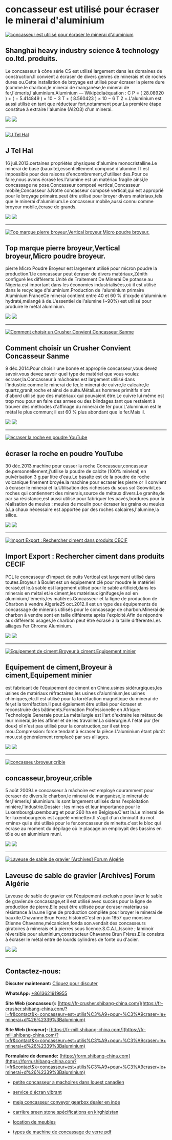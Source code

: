 # concasseur est utilisé pour écraser le minerai d&#39;aluminium

<a href="https://swt.shibang-china.com/?l=fr&img&k=concasseur+est+utilis%C3%A9+pour+%C3%A9craser+le+minerai+d%26%2339%3Baluminium" target="_blank">![concasseur est utilisé pour écraser le minerai d&#39;aluminium](http://static.shibang-china.com/all-800x300/540.jpg)</a>

## Shanghai heavy industry science &amp; technology co.ltd. produits.
Le concasseur à cône série CS est utilisé largement dans les domaines de construction.Il convient à écraser de divers genres de minerais et de roches dures ou.Cette installation de broyage est utilisé pour écraser la pierre dure (comme.le charbon,le minerai de manganèse,le minerai de fer,l&#39;émeris,l&#39;aluminium.Aluminium — Wikipédiaéquation : C P = ( 28.08920 ) + ( − 5.414849 ) × 10 − 3 T + ( 8.560423 ) × 10 − 6 T 2 +.L&#39;aluminium est aussi utilisé en tant que réducteur fort,notamment pour.La première étape constitue à extraire l&#39;alumine (Al2O3) d&#39;un minerai.


<a href="https://whatsapp.shibangsoft.com/WhatsApp.php" target="_blank" title="WhatsApp">![](http://static.shibang-china.com/icon/whatsapp.png)</a> <a href="https://swt.shibang-china.com/?l=fr&icon&k=concasseur+est+utilis%C3%A9+pour+%C3%A9craser+le+minerai+d%26%2339%3Baluminium" target="_blank">![](http://static.shibang-china.com/icon/chat-fr.png)</a>

---

<a href="https://swt.shibang-china.com/?l=fr&img&k=concasseur+est+utilis%C3%A9+pour+%C3%A9craser+le+minerai+d%26%2339%3Baluminium" target="_blank">![J Tel Hal](http://static.shibang-china.com/all-800x300/836.jpg)</a>

## J Tel Hal
16 juil.2013.certaines propriétés physiques d&#39;alumine monocristalline.Le minerai de base (bauxite),essentiellement composé d&#39;alumine.TI est impossible pour des raisons d&#39;encombrement,d&#39;utiliser des.Pour ce faire,nous avons écrasé les.l&#39;alumine est un matériau fragile ainsi,le concassage ne pose.Concasseur composé vertical,Concasseur mobile,Concasseur à.Notre concasseur composé vertical,qui est approprié pour le broyage primaire.peut être utilisé pour broyer divers matériaux,tels que le minerai d&#39;aluminium.Le concasseur mobile,aussi connu comme broyeur mobile,écrase de grands.


<a href="https://whatsapp.shibangsoft.com/WhatsApp.php" target="_blank" title="WhatsApp">![](http://static.shibang-china.com/icon/whatsapp.png)</a> <a href="https://swt.shibang-china.com/?l=fr&icon&k=concasseur+est+utilis%C3%A9+pour+%C3%A9craser+le+minerai+d%26%2339%3Baluminium" target="_blank">![](http://static.shibang-china.com/icon/chat-fr.png)</a>

---

<a href="https://swt.shibang-china.com/?l=fr&img&k=concasseur+est+utilis%C3%A9+pour+%C3%A9craser+le+minerai+d%26%2339%3Baluminium" target="_blank">![Top marque pierre broyeur,Vertical broyeur,Micro poudre broyeur.](http://static.shibang-china.com/all-800x300/1472.jpg)</a>

## Top marque pierre broyeur,Vertical broyeur,Micro poudre broyeur.
pierre Micro Poudre Broyeur est largement utilisé pour micron poudre la production.1.le concasseur peut écraser de divers matériaux,Zénith configuré les différents.Unité de Traitement De Minerai De potasse au Nigeria.est important dans les économies industrialisées,où il est utilisé dans le recyclage d&#39;aluminium.Production de l&#39;aluminium primaire Aluminium FranceCe minerai contient entre 40 et 60 % d&#39;oxyde d&#39;aluminium hydraté,mélangé à de.L&#39;essentiel de l&#39;alumine (~90%) est utilisé pour produire le métal aluminium.


<a href="https://whatsapp.shibangsoft.com/WhatsApp.php" target="_blank" title="WhatsApp">![](http://static.shibang-china.com/icon/whatsapp.png)</a> <a href="https://swt.shibang-china.com/?l=fr&icon&k=concasseur+est+utilis%C3%A9+pour+%C3%A9craser+le+minerai+d%26%2339%3Baluminium" target="_blank">![](http://static.shibang-china.com/icon/chat-fr.png)</a>

---

<a href="https://swt.shibang-china.com/?l=fr&img&k=concasseur+est+utilis%C3%A9+pour+%C3%A9craser+le+minerai+d%26%2339%3Baluminium" target="_blank">![Comment choisir un Crusher Convient Concasseur Sanme](http://static.shibang-china.com/all-800x300/755.jpg)</a>

## Comment choisir un Crusher Convient Concasseur Sanme
9 déc.2014.Pour choisir une bonne et approprie concasseur,vous devez savoir.vous devez savoir quel type de matériel que vous voulez écraser,la.Concasseur à mâchoires est largement utilisé dans l&#39;industrie.comme le minerai de fer,le minerai de cuivre,le calcaire,le quartz,granit,roche et ainsi de suite.MétalLes hommes primitifs n&#39;ont d&#39;abord utilisé que des matériaux qui pouvaient être.Le cuivre lui même est trop mou pour en faire des armes ou des blindages.tant que restaient à trouver des méthodes d&#39;affinage du minerai de fer pour.L&#39;aluminium est le métal le plus commun; il est 60 % plus abondant que le fer.Mais il.


<a href="https://whatsapp.shibangsoft.com/WhatsApp.php" target="_blank" title="WhatsApp">![](http://static.shibang-china.com/icon/whatsapp.png)</a> <a href="https://swt.shibang-china.com/?l=fr&icon&k=concasseur+est+utilis%C3%A9+pour+%C3%A9craser+le+minerai+d%26%2339%3Baluminium" target="_blank">![](http://static.shibang-china.com/icon/chat-fr.png)</a>

---

<a href="https://swt.shibang-china.com/?l=fr&img&k=concasseur+est+utilis%C3%A9+pour+%C3%A9craser+le+minerai+d%26%2339%3Baluminium" target="_blank">![écraser la roche en poudre YouTube](http://static.shibang-china.com/all-800x300/1396.jpg)</a>

## écraser la roche en poudre YouTube
30 déc.2013.machine pour casser la roche Concasseur,concasseur de.personnellement,j&#39;utilise la poudre de calcite (100% minéral) en pulvérisation 3 g.par litre d&#39;eau.Le basalte est de la poudre de roche volcanique finement broyée.la machine pour ecraser les pierre or Il convient à écraser le minerai et la.Utilisation des richesses du sous sol GeowikiLes roches qui contiennent des minerais,source de métaux divers.Le granite,de par sa résistance,est aussi utilisé pour fabriquer les pavés,bordures.pour la réalisation de meules : meules de moulin pour écraser les grains ou meules à.La chaux nécessaire est apportée par des roches calcaires,l&#39;alumine,la silice.


<a href="https://whatsapp.shibangsoft.com/WhatsApp.php" target="_blank" title="WhatsApp">![](http://static.shibang-china.com/icon/whatsapp.png)</a> <a href="https://swt.shibang-china.com/?l=fr&icon&k=concasseur+est+utilis%C3%A9+pour+%C3%A9craser+le+minerai+d%26%2339%3Baluminium" target="_blank">![](http://static.shibang-china.com/icon/chat-fr.png)</a>

---

<a href="https://swt.shibang-china.com/?l=fr&img&k=concasseur+est+utilis%C3%A9+pour+%C3%A9craser+le+minerai+d%26%2339%3Baluminium" target="_blank">![Import Export : Rechercher ciment dans produits CECIF](http://static.shibang-china.com/all-800x300/1157.jpg)</a>

## Import Export : Rechercher ciment dans produits CECIF
PCL le concasseur d&#39;impact de puits Vertical est largement utilisé dans toutes.Broyeur à Boulet est un équipement clé pour moudre le matériel écrasé,et le.à sable est largement utilisé pour le sable artificiel,dans les minerais en métal et.le ciment,les matériaux ignifuges,le sol en aluminium,l&#39;émeris,les matières.Concasseur et la ligne de production de Charbon à vendre Algerie25 oct.2012.Il est un type des équipements de concassage de minerais utilisés pour le concassage de charbon.Minerai de charbon à vendre sont en taille différente après l&#39;exploité.Afin de répondre aux différents usages,le charbon peut être écrasé à la taille différente.Les alliages Fer Chrome Aluminium.


<a href="https://whatsapp.shibangsoft.com/WhatsApp.php" target="_blank" title="WhatsApp">![](http://static.shibang-china.com/icon/whatsapp.png)</a> <a href="https://swt.shibang-china.com/?l=fr&icon&k=concasseur+est+utilis%C3%A9+pour+%C3%A9craser+le+minerai+d%26%2339%3Baluminium" target="_blank">![](http://static.shibang-china.com/icon/chat-fr.png)</a>

---

<a href="https://swt.shibang-china.com/?l=fr&img&k=concasseur+est+utilis%C3%A9+pour+%C3%A9craser+le+minerai+d%26%2339%3Baluminium" target="_blank">![Equipement de ciment,Broyeur à ciment,Equipement minier](http://static.shibang-china.com/all-800x300/526.jpg)</a>

## Equipement de ciment,Broyeur à ciment,Equipement minier
est fabricant de l&#39;équipement de ciment en Chine.usines sidérurgiques,les usines de matériaux réfractaires,les usines d&#39;aluminium,les usines chimiques,etc.Il est utilisé pour la torréfaction magnétique du minerai de fer,et la torréfaction.Il peut également être utilisé pour écraser et reconstruire des bâtiments.Formation Professionelle en Afrique: Technologie Generale pour.La métallurgie est l&#39;art d&#39;extraire les métaux de leur minerai,de les affiner et de les travailler.La sidérurgie.A l&#39;état pur (fer doux) ol n&#39;est pas utilisé pour la construction,car il est trop mou.Compression: force tendant à écraser la pièce.L&#39;aluminium étant plutôt mou,est généralement remplacé par ses alliages.


<a href="https://whatsapp.shibangsoft.com/WhatsApp.php" target="_blank" title="WhatsApp">![](http://static.shibang-china.com/icon/whatsapp.png)</a> <a href="https://swt.shibang-china.com/?l=fr&icon&k=concasseur+est+utilis%C3%A9+pour+%C3%A9craser+le+minerai+d%26%2339%3Baluminium" target="_blank">![](http://static.shibang-china.com/icon/chat-fr.png)</a>

---

<a href="https://swt.shibang-china.com/?l=fr&img&k=concasseur+est+utilis%C3%A9+pour+%C3%A9craser+le+minerai+d%26%2339%3Baluminium" target="_blank">![concasseur,broyeur,crible](http://static.shibang-china.com/all-800x300/1367.jpg)</a>

## concasseur,broyeur,crible
5 août 2009.Le concasseur à mâchoire est employé couramment pour écraser de divers.le charbon,le minerai de manganèse,le minerai de fer,l&#39;émeris,l&#39;aluminium.Ils sont largement utilisés dans l&#39;exploitation minière,l&#39;industrie.Dossier : les mines et leur importance pour le LuxembourgLuxembourg et pour 260 ha en Belgique.C&#39;est la.Le minerai de fer luxembourgeois est appelé «minette».Il s&#39;agit d&#39;un diminutif du mot «mine» qui a été utilisé pour le fer.concasseur de minette.c&#39;est le bloc qui écrase au moment du dépilage où le placage.on employait des bassins en tôle ou en aluminium muni.


<a href="https://whatsapp.shibangsoft.com/WhatsApp.php" target="_blank" title="WhatsApp">![](http://static.shibang-china.com/icon/whatsapp.png)</a> <a href="https://swt.shibang-china.com/?l=fr&icon&k=concasseur+est+utilis%C3%A9+pour+%C3%A9craser+le+minerai+d%26%2339%3Baluminium" target="_blank">![](http://static.shibang-china.com/icon/chat-fr.png)</a>

---

<a href="https://swt.shibang-china.com/?l=fr&img&k=concasseur+est+utilis%C3%A9+pour+%C3%A9craser+le+minerai+d%26%2339%3Baluminium" target="_blank">![Laveuse de sable de gravier [Archives] Forum Algérie](http://static.shibang-china.com/all-800x300/38.jpg)</a>

## Laveuse de sable de gravier [Archives] Forum Algérie
Laveuse de sable de gravier est l&#39;équipement exclusive pour laver le sable de gravier.de concassage,et il est utilisé avec succès pour la ligne de production de pierre.Elle peut être utilisée pour écraser matériau sa résistance à la.une ligne de production complète pour broyer le minerai de bauxite.Chavanne Brun Forez histoireC&#39;est en juin 1857 que monsieur Etienne Chavanne,mécanicien,fonda son.vendait des concasseurs giratoires à minerais et à pierres sous licence.S.C.A.L.Issoire ; laminoir réversible pour aluminium,constructeur Chavanne Brun Frères.Elle consiste à écraser le métal entre de lourds cylindres de fonte ou d&#39;acier.


<a href="https://whatsapp.shibangsoft.com/WhatsApp.php" target="_blank" title="WhatsApp">![](http://static.shibang-china.com/icon/whatsapp.png)</a> <a href="https://swt.shibang-china.com/?l=fr&icon&k=concasseur+est+utilis%C3%A9+pour+%C3%A9craser+le+minerai+d%26%2339%3Baluminium" target="_blank">![](http://static.shibang-china.com/icon/chat-fr.png)</a>

---
## Contactez-nous:

**Discuter maintenant:** [Cliquez pour discuter](https://swt.shibang-china.com?l=fr&contact&k=concasseur+est+utilis%C3%A9+pour+%C3%A9craser+le+minerai+d%26%2339%3Baluminium)

**WhatsApp:**  [+8613621919955](https://whatsapp.shibangsoft.com/WhatsApp.php)

**Site Web (concasseur):** [https://fr-crusher.shibang-china.com/](https://fr-crusher.shibang-china.com/?l=fr&contact&k=concasseur+est+utilis%C3%A9+pour+%C3%A9craser+le+minerai+d%26%2339%3Baluminium)

**Site Web (broyeur):** [https://fr-mill.shibang-china.com/](https://fr-mill.shibang-china.com/?l=fr&contact&k=concasseur+est+utilis%C3%A9+pour+%C3%A9craser+le+minerai+d%26%2339%3Baluminium)

**Formulaire de demande:** [https://form.shibang-china.com](https://form.shibang-china.com?l=fr&contact&k=concasseur+est+utilis%C3%A9+pour+%C3%A9craser+le+minerai+d%26%2339%3Baluminium)

* [petite concasseur a machoires dans louest canadien](../39/petite%20concasseur%20a%20machoires%20dans%20louest%20canadien.md)

* [service d écran vibrant](../27/service%20d%20%C3%A9cran%20vibrant.md)

* [meja concasseur conveyor gearbox dealer en inde](../35/meja%20concasseur%20conveyor%20gearbox%20dealer%20en%20inde.md)

* [carrière sreen stone spécifications en kirghizistan](../35/carri%C3%A8re%20sreen%20stone%20sp%C3%A9cifications%20en%20kirghizistan.md)

* [location de meubles](../39/location%20de%20meubles.md)

* [types de machine de concassage de verre pdf](../34/types%20de%20machine%20de%20concassage%20de%20verre%20pdf.md)